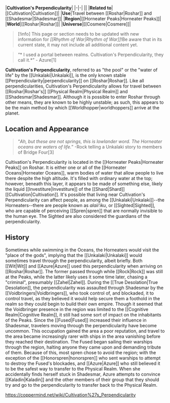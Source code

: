 |**Cultivation's Perpendicularity**|
|-|-|
||
|**Related to**|[[Cultivation\|Cultivation]]|
|**Use**|Travel between [[Roshar\|Roshar]] and [[Shadesmar\|Shadesmar]]|
|**Region**|[[Horneater Peaks\|Horneater Peaks]]|
|**World**|[[Roshar\|Roshar]]|
|**Universe**|[[Cosmere\|Cosmere]]|

> [!info] This page or section needs to be updated with new information for *[[Rhythm of War\|Rhythm of War]]*!Be aware that in its current state, it may not include all additional content yet.

>“* I used a portal between realms. Cultivation's Perpendicularity, they call it.*”
\- Azure[1]


**Cultivation's Perpendicularity**, referred to as "the pool" or the "water of life" by the [[Unkalaki\|Unkalaki]], is the only known stable [[Perpendicularity\|perpendicularity]] on [[Roshar\|Roshar]]. Like all perpendicularities, Cultivation's Perpendicularity allows for travel between [[Roshar\|Roshar's]] [[Physical Realm\|Physical Realm]] and [[Shadesmar\|Shadesmar]]. Although it is possible to enter Roshar through other means, they are known to be highly unstable; as such, this appears to be the main method by which [[Worldhopper\|worldhoppers]] arrive at the planet.

## Location and Appearance
>“*Ah, but these are not springs, this is lowlander word. The Horneater oceans are waters of life.*”
\-Rock telling a Unkalaki story to members of Bridge Four[3]


Cultivation's Perpendicularity is located in the [[Horneater Peaks\|Horneater Peaks]] on Roshar. It is either one or all of the [[Horneater Oceans\|Horneater Oceans]], warm bodies of water that allow people to live there despite the high altitude. It's filled with ordinary water at the top; however, beneath this layer, it appears to be made of something else, likely the liquid [[Investiture\|Investiture]] of the [[Shard\|Shard]] [[Cultivation\|Cultivation]]. It's possible that living near Cultivation's Perpendicularity can affect people, as among the [[Unkalaki\|Unkalaki]]--the Horneaters--there are people known as *alaii'iku*, or [[Sighted\|Sighted]], who are capable of perceiving [[Spren\|spren]] that are normally invisible to the human eye. The Sighted are also considered the guardians of the perpendicularity.

## History
Sometimes while swimming in the Oceans, the Horneaters would visit the "place of the gods", implying that the [[Unkalaki\|Unkalaki]] would sometimes travel through the perpendicularity, albeit briefly.
Both [[Wit\|Wit]] and [[Azure\|Azure]] used this perpendicularity when arriving on [[Roshar\|Roshar]]. The former passed through while [[Rock\|Rock]] was still at the Peaks, while the latter likely uses it some time later, chasing a "criminal", presumably [[Zahel\|Zahel]].
During the [[True Desolation\|True Desolation]], the perpendicularity was assaulted through Shadesmar by the [[Voidbringers\|Voidbringers]], who took control of, and blockaded, it to control travel, as they believed it would help secure them a foothold in the realm so they could begin to build their own empire. Though it seemed that the Voidbringer presence in the region was limited to the [[Cognitive Realm\|Cognitive Realm]], it still had some sort of impact on the inhabitants of the Peaks.
Since the [[Fused\|Fused]] increased their influence in Shadesmar, travelers moving through the perpendicularity have become uncommon. This occupation gained the area a poor reputation, and travel to the area became increasingly rarer with ships in the area vanishing before they reached their destination. The Fused began sailing their warships through the region, halting anyone they came upon and demanding tribute of them. Because of this, most spren chose to avoid the region; with the exception of the [[Honorspren\|honorspren]] who sent warships to attempt to destroy the Fused's blockades, and [[Azure\|Azure]] who still believed it to be the safest way to transfer to the Physical Realm. When she accidentally finds herself stuck in Shadesmar, Azure attempts to convince [[Kaladin\|Kaladin]] and the other members of their group that they should try and go to the perpendicularity to transfer back to the Physical Realm.



https://coppermind.net/wiki/Cultivation%27s_Perpendicularity